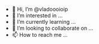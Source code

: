 - 👋 Hi, I’m @vladoooioip
- 👀 I’m interested in ...
- 🌱 I’m currently learning ...
- 💞️ I’m looking to collaborate on ...
- 📫 How to reach me ...

<!---
vladoooioip/vladoooioip is a ✨ special ✨ repository because its `README.md` (this file) appears on your GitHub profile.
You can click the Preview link to take a look at your changes.
--->

